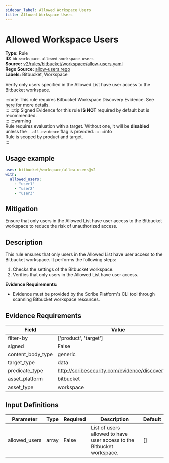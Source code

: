```yaml
---
sidebar_label: Allowed Workspace Users
title: Allowed Workspace Users
---  
```

# Allowed Workspace Users  
**Type:** Rule  
**ID:** `bb-workspace-allowed-workspace-users`  
**Source:** [v2/rules/bitbucket/workspace/allow-users.yaml](https://github.com/scribe-public/sample-policies/blob/main/v2/rules/bitbucket/workspace/allow-users.yaml)  
**Rego Source:** [allow-users.rego](https://github.com/scribe-public/sample-policies/blob/main/v2/rules/bitbucket/workspace/allow-users.rego)  
**Labels:** Bitbucket, Workspace  

Verify only users specified in the Allowed List have user access to the Bitbucket workspace.

:::note 
This rule requires Bitbucket Workspace Discovery Evidence. See [here](/docs/platforms/discover#bitbucket-discovery) for more details.  
::: 
:::tip 
Signed Evidence for this rule **IS NOT** required by default but is recommended.  
::: 
:::warning  
Rule requires evaluation with a target. Without one, it will be **disabled** unless the `--all-evidence` flag is provided.
::: 
:::info  
Rule is scoped by product and target.  
:::  

## Usage example

```yaml
uses: bitbucket/workspace/allow-users@v2
with:
  allowed_users:
    - "user1"
    - "user2"
    - "user3"
```

## Mitigation  
Ensure that only users in the Allowed List have user access to the Bitbucket workspace to reduce the risk of unauthorized access.


## Description  
This rule ensures that only users in the Allowed List have user access to the Bitbucket workspace.
It performs the following steps:

1. Checks the settings of the Bitbucket workspace.
2. Verifies that only users in the Allowed List have user access.

**Evidence Requirements:**
- Evidence must be provided by the Scribe Platform's CLI tool through scanning Bitbucket workspace resources.

## Evidence Requirements  
| Field | Value |
|-------|-------|
| filter-by | ['product', 'target'] |
| signed | False |
| content_body_type | generic |
| target_type | data |
| predicate_type | http://scribesecurity.com/evidence/discovery/v0.1 |
| asset_platform | bitbucket |
| asset_type | workspace |

## Input Definitions  
| Parameter | Type | Required | Description | Default |
|-----------|------|----------|-------------| --------|
| allowed_users | array | False | List of users allowed to have user access to the Bitbucket workspace. | [] |

